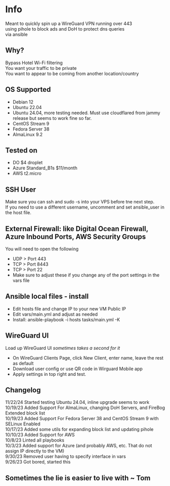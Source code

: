 # Info
Meant to quickly spin up a WireGuard VPN running over 443  
using pihole to block ads and DoH to protect dns queries  
via ansible  

## Why?
Bypass Hotel Wi-Fi filtering  
You want your traffic to be private  
You want to appear to be coming from another location/country  

## OS Supported
  * Debian 12  
  * Ubuntu 22.04
  * Ubuntu 24.04, more testing needed. Must use cloudflared from jammy release but seems to work fine so far.
  * CentOS Stream 9
  * Fedora Server 38
  * AlmaLinux 9.2  

## Tested on
  * DO $4 droplet  
  * Azure Standard_B1s $11/month  
  * AWS t2.micro   

## SSH User 
Make sure you can ssh and sudo -s into your VPS before tne next step.  
If you need to use a different username, uncomment and set ansible_user in the host file. 

## External Firewall: like Digital Ocean Firewall, Azure Inbound Ports, AWS Security Groups
You will need to open the following  
  * UDP > Port 443  
  * TCP > Port 8443   
  * TCP > Port 22
  * Make sure to adjust these if you change any of the port settings in the vars file  


## Ansible local files - install
* Edit hosts file and change IP to your new VM Public IP  
* Edit vars/main.yml and adjust as needed  
* Install: ansible-playbook -i hosts tasks/main.yml -K  

## WireGuard UI
Load up WireGuard UI *sometimes takes a second for it*  
* On WireGuard Clients Page, click New Client, enter name, leave the rest as default  
* Download user config or use QR code in Wirguard Mobile app  
* Apply settings in top right and test. 
    

## Changelog
11/22/24 Started testing Ubuntu 24.04, inline upgrade seems to work
10/19/23 Added Support For AlmaLinux, changing DoH Servers, and FireBog Extended block list  
10/19/23 Added Support For Fedora Server 38 and CentOS Stream 9 with SELinux Enabled  
10/17/23 Added some utils for expanding block list and updating pihole  
10/10/23 Added Support for AWS  
10/8/23 Linted all playbooks  
10/3/23 Added support for Azure (and probably AWS, etc. That do not assign IP directly to the VM)  
9/30/23 Removed user having to specify interface in vars  
9/26/23 Got bored, started this  

## Sometimes the lie is easier to live with ~ Tom
